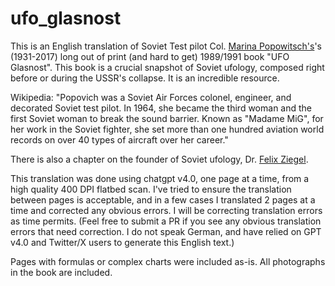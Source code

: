 # ufo_glasnost
This is an English translation of Soviet Test pilot Col. [Marina Popowitsch's](https://en.wikipedia.org/wiki/Marina_Popovich)'s (1931-2017) long out of print (and hard to get) 1989/1991 book "UFO Glasnost". This book is a crucial snapshot of Soviet ufology, composed right before or during the USSR's collapse. It is an incredible resource.

Wikipedia: "Popovich was a Soviet Air Forces colonel, engineer, and decorated Soviet test pilot. In 1964, she became the third woman and the first Soviet woman to break the sound barrier. Known as "Madame MiG", for her work in the Soviet fighter, she set more than one hundred aviation world records on over 40 types of aircraft over her career."

There is also a chapter on the founder of Soviet ufology, Dr. [Felix Ziegel](https://en.wikipedia.org/wiki/Felix_Ziegel).

This translation was done using chatgpt v4.0, one page at a time, from a high quality 400 DPI flatbed scan. I've tried to ensure the translation between pages is acceptable, and in a few cases I translated 2 pages at a time and corrected any obvious errors. I will be correcting translation errors as time permits. (Feel free to submit a PR if you see any obvious translation errors that need correction. I do not speak German, and have relied on GPT v4.0 and Twitter/X users to generate this English text.)

Pages with formulas or complex charts were included as-is. All photographs in the book are included.
